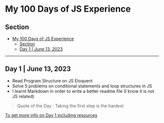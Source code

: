 # My 100 Days of JS Experience

## Section
- [My 100 Days of JS Experience](#my-100-days-of-js-experience)
  - [Section](#section)
  - [Day 1 | June 13, 2023](#day-1--june-13-2023)
  
---

## Day 1 | June 13, 2023
 
- Read Program Structure on JS Eloquent
- Solve 5 problems on conditional statements and loop structures in JS
- I learnt Markdown in order to write a better readme file (I know it is not JS related)

> Quote of the Day : Taking the first step is the hardest

[To get more info on Day 1 including resources](./Day_1/README.md)